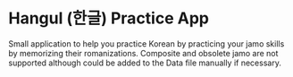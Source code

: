 # Hangul (한글) Practice App

Small application to help you practice Korean by practicing your jamo skills by memorizing their romanizations. Composite and obsolete jamo are not supported although could be added to the Data file manually if necessary.
